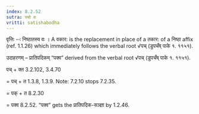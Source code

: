 ```yaml
---
index: 8.2.52
sutra: पचो वः
vritti: satishabodha
---
```






वृत्तिः --ः निष्‍ठातस्‍य वः । A वकार: is the replacement in place of a तकार: of a निष्ठा affix (ref. 1.1.26) which immediately follows the verbal root √पच् (डुपचँष् पाके १. ११५१).


उदाहरणम् – प्रातिपदिकम् “पक्व” derived from the verbal root √पच् (डुपचँष् पाके १. ११५१).


पच् + क्त 3.2.102, 3.4.70

= पच् + त 1.3.8, 1.3.9. Note: 7.2.10 stops 7.2.35.

= पक् + त 8.2.30

= पक्व 8.2.52. “पक्व” gets the प्रातिपदिक-सञ्ज्ञा by 1.2.46.

